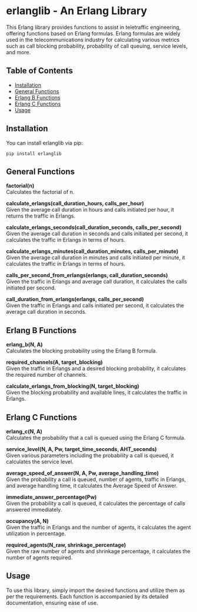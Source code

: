 # erlanglib - An Erlang Library
This Erlang library provides functions to assist in teletraffic engineering, offering functions based on Erlang formulas. Erlang formulas are widely used in the telecommunications industry for calculating various metrics such as call blocking probability, probability of call queuing, service levels, and more.

## Table of Contents

- [Installation](#installation)
- [General Functions](#general-functions)
- [Erlang B Functions](#erlang-b-functions)
- [Erlang C Functions](#erlang-c-functions)
- [Usage](#usage)

## Installation

You can install erlanglib via pip:
```
pip install erlanglib
```

## General Functions

**factorial(n)**  
Calculates the factorial of n.

**calculate_erlangs(call_duration_hours, calls_per_hour)**  
Given the average call duration in hours and calls initiated per hour, it returns the traffic in Erlangs.

**calculate_erlangs_seconds(call_duration_seconds, calls_per_second)**  
Given the average call duration in seconds and calls initiated per second, it calculates the traffic in Erlangs in terms of hours.

**calculate_erlangs_minutes(call_duration_minutes, calls_per_minute)**  
Given the average call duration in minutes and calls initiated per minute, it calculates the traffic in Erlangs in terms of hours.

**calls_per_second_from_erlangs(erlangs, call_duration_seconds)**  
Given the traffic in Erlangs and average call duration, it calculates the calls initiated per second.

**call_duration_from_erlangs(erlangs, calls_per_second)**  
Given the traffic in Erlangs and calls initiated per second, it calculates the average call duration in seconds.

## Erlang B Functions

**erlang_b(N, A)**  
Calculates the blocking probability using the Erlang B formula.

**required_channels(A, target_blocking)**  
Given the traffic in Erlangs and a desired blocking probability, it calculates the required number of channels.

**calculate_erlangs_from_blocking(N, target_blocking)**  
Given the blocking probability and available lines, it calculates the traffic in Erlangs.

## Erlang C Functions

**erlang_c(N, A)**  
Calculates the probability that a call is queued using the Erlang C formula.

**service_level(N, A, Pw, target_time_seconds, AHT_seconds)**  
Given various parameters including the probability a call is queued, it calculates the service level.

**average_speed_of_answer(N, A, Pw, average_handling_time)**  
Given the probability a call is queued, number of agents, traffic in Erlangs, and average handling time, it calculates the Average Speed of Answer.

**immediate_answer_percentage(Pw)**  
Given the probability a call is queued, it calculates the percentage of calls answered immediately.

**occupancy(A, N)**  
Given the traffic in Erlangs and the number of agents, it calculates the agent utilization in percentage.

**required_agents(N_raw, shrinkage_percentage)**  
Given the raw number of agents and shrinkage percentage, it calculates the number of agents required.

## Usage

To use this library, simply import the desired functions and utilize them as per the requirements. Each function is accompanied by its detailed documentation, ensuring ease of use.

